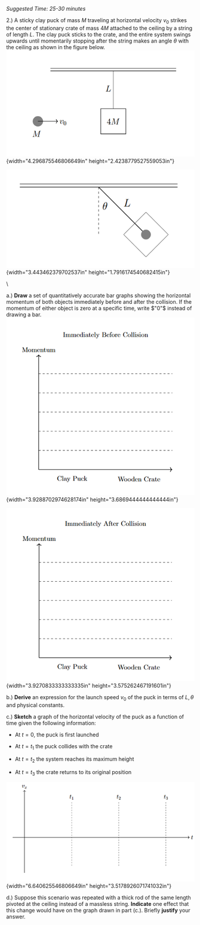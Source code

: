 *Suggested Time: 25-30 minutes*

2.) A sticky clay puck of mass $M$ traveling at horizontal velocity
$v_{0}$ strikes the center of stationary crate of mass $4M$ attached to
the ceiling by a string of length $L$. The clay puck sticks to the
crate, and the entire system swings upwards until momentarily stopping
after the string makes an angle $\theta$ with the ceiling as shown in
the figure
below.![](media/image4.png){width="4.296875546806649in"
height="2.4238779527559053in"}

![](media/image2.png){width="3.443462379702537in"
height="1.7916174540682415in"}

\\

a.) **Draw** a set of quantitatively accurate bar graphs showing the
horizontal momentum of both objects immediately before and after the
collision. If the momentum of either object is zero at a specific time,
write $"0"$ instead of drawing a bar.
![](media/image3.png){width="3.9288702974628174in"
height="3.6869444444444444in"}

![](media/image1.png){width="3.9270833333333335in"
height="3.575262467191601in"}

b.) **Derive** an expression for the launch speed $v_{0}$ of the puck in
terms of $L,\theta$ and physical constants.

c.) **Sketch** a graph of the horizontal velocity of the puck as a
function of time given the following information:

-   At $t = 0$, the puck is first launched

-   At $t = t_{1}$ the puck collides with the crate

-   At $t = t_{2}$ the system reaches its maximum height

-   At $t = t_{3}$ the crate returns to its original position

![](media/image5.png){width="6.640625546806649in"
height="3.5178926071741032in"}

d.) Suppose this scenario was repeated with a thick rod of the same
length pivoted at the ceiling instead of a massless string. **Indicate**
one effect that this change would have on the graph drawn in part (c.).
Briefly **justify** your answer.
